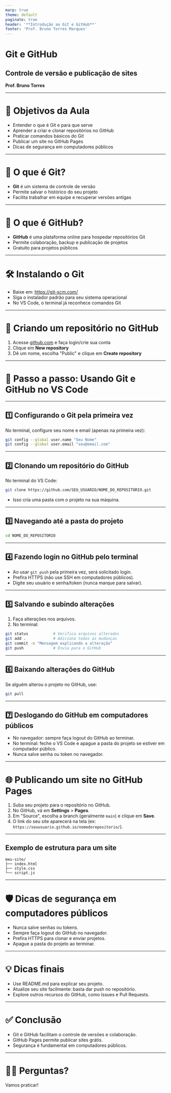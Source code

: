 ```yaml
---
marp: true
theme: default
paginate: true
header: '**Introdução ao Git e GitHub**'
footer: 'Prof. Bruno Torres Marques'
---
```


# Git e GitHub  
## Controle de versão e publicação de sites

**Prof. Bruno Torres**

---

# 🎯 Objetivos da Aula

- Entender o que é Git e para que serve  
- Aprender a criar e clonar repositórios no GitHub  
- Praticar comandos básicos do Git  
- Publicar um site no GitHub Pages  
- Dicas de segurança em computadores públicos

---

# 🤔 O que é Git?

- **Git** é um sistema de controle de versão
- Permite salvar o histórico do seu projeto
- Facilita trabalhar em equipe e recuperar versões antigas

---

# 🐙 O que é GitHub?

- **GitHub** é uma plataforma online para hospedar repositórios Git
- Permite colaboração, backup e publicação de projetos
- Gratuito para projetos públicos

---

# 🛠️ Instalando o Git

- Baixe em: https://git-scm.com/
- Siga o instalador padrão para seu sistema operacional
- No VS Code, o terminal já reconhece comandos Git

---

# 📝 Criando um repositório no GitHub

1. Acesse [github.com](https://github.com/) e faça login/crie sua conta
2. Clique em **New repository**
3. Dê um nome, escolha "Public" e clique em **Create repository**

---

# 👣 Passo a passo: Usando Git e GitHub no VS Code

---

## 1️⃣ Configurando o Git pela primeira vez

No terminal, configure seu nome e email (apenas na primeira vez):

```bash
git config --global user.name "Seu Nome"
git config --global user.email "seu@email.com"
```

---

## 2️⃣ Clonando um repositório do GitHub

No terminal do VS Code:

```bash
git clone https://github.com/SEU_USUARIO/NOME_DO_REPOSITORIO.git
```

- Isso cria uma pasta com o projeto na sua máquina.

---

## 3️⃣ Navegando até a pasta do projeto

```bash
cd NOME_DO_REPOSITORIO
```

---

## 4️⃣ Fazendo login no GitHub pelo terminal

- Ao usar `git push` pela primeira vez, será solicitado login.
- Prefira HTTPS (não use SSH em computadores públicos).
- Digite seu usuário e senha/token (nunca marque para salvar).

---

## 5️⃣ Salvando e subindo alterações

1. Faça alterações nos arquivos.
2. No terminal:

```bash
git status           # Verifica arquivos alterados
git add .            # Adiciona todas as mudanças
git commit -m "Mensagem explicando a alteração"
git push             # Envia para o GitHub
```

---

## 6️⃣ Baixando alterações do GitHub

Se alguém alterou o projeto no GitHub, use:

```bash
git pull
```

---

## 7️⃣ Deslogando do GitHub em computadores públicos

- No navegador: sempre faça logout do GitHub ao terminar.
- No terminal: feche o VS Code e apague a pasta do projeto se estiver em computador público.
- Nunca salve senha ou token no navegador.

---

# 🌐 Publicando um site no GitHub Pages

1. Suba seu projeto para o repositório no GitHub.
2. No GitHub, vá em **Settings** > **Pages**.
3. Em "Source", escolha a branch (geralmente `main`) e clique em **Save**.
4. O link do seu site aparecerá na tela (ex: `https://seuusuario.github.io/nomedorepositorio/`).

---

## Exemplo de estrutura para um site

```
meu-site/
├── index.html
├── style.css
└── script.js
```

---

# 🛡️ Dicas de segurança em computadores públicos

- Nunca salve senhas ou tokens.
- Sempre faça logout do GitHub no navegador.
- Prefira HTTPS para clonar e enviar projetos.
- Apague a pasta do projeto ao terminar.

---

# 💡 Dicas finais

- Use README.md para explicar seu projeto.
- Atualize seu site facilmente: basta dar push no repositório.
- Explore outros recursos do GitHub, como Issues e Pull Requests.

---

# ✅ Conclusão

- Git e GitHub facilitam o controle de versões e colaboração.
- GitHub Pages permite publicar sites grátis.
- Segurança é fundamental em computadores públicos.

---

# 🙋‍♂️ Perguntas?

Vamos praticar!